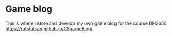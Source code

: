# Game blog
This is where i store and develop my own game blog for the course DH2650
https://rufstufsan.github.io/CSgameBlog/